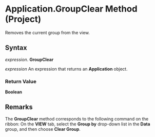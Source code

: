 
# Application.GroupClear Method (Project)

Removes the current group from the view.


## Syntax

 _expression_. **GroupClear**

 _expression_ An expression that returns an **Application** object.


### Return Value

 **Boolean**


## Remarks

The  **GroupClear** method corresponds to the following command on the ribbon: On the **VIEW** tab, select the **Group by** drop-down list in the **Data** group, and then choose **Clear Group**.

